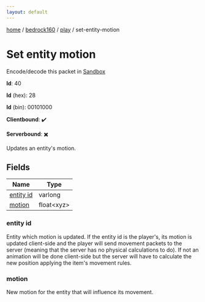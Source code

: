 ```yaml
---
layout: default
---
```


[home](/)  /  [bedrock160](/protocol/bedrock160)  /  [play](/protocol/bedrock160/play)  /  set-entity-motion

# Set entity motion

Encode/decode this packet in [Sandbox](../../../sandbox/bedrock160#play.set_entity_motion)

**Id**: 40

**Id** (hex): 28

**Id** (bin): 00101000

**Clientbound**: ✔️

**Serverbound**: ✖️

Updates an entity's motion.

## Fields

Name | Type
---|---
[entity id](#entity-id) | varlong
[motion](#motion) | float&lt;xyz&gt;

### entity id

Entity which motion is updated. If the entity id is the player's, its motion is updated client-side and the player will send movement packets to the server (meaning that the server has no physical calculations to do). If not an animation will be done client-side but the server will have to calculate the new position applying the item's movement rules.

### motion

New motion for the entity that will influence its movement.
